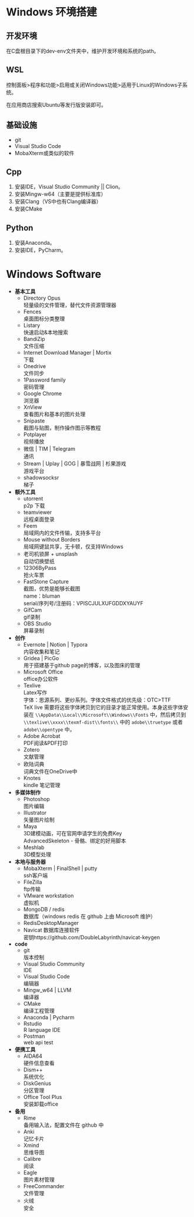 # Windows 环境搭建

## 开发环境

在C盘根目录下的dev-env文件夹中，维护开发环境和系统的path。

## WSL

控制面板>程序和功能>启用或关闭Windows功能>适用于Linux的Windows子系统。

在应用商店搜索Ubuntu等发行版安装即可。

## 基础设施

- git
- Visual Studio Code
- MobaXterm或类似的软件

## Cpp

1. 安装IDE，Visual Studio Community || Clion。
2. 安装Mingw-w64（主要是提供标准库）
3. 安装Clang（VS中也有Clang编译器）
4. 安装CMake

## Python

1. 安装Anaconda。
2. 安装IDE，PyCharm。


# Windows Software

- **基本工具**
    - Directory Opus\
    轻量级的文件管理，替代文件资源管理器
    - Fences\
    桌面图标分类整理
    - Listary\
    快速启动&本地搜索
    - BandiZip\
    文件压缩
    - Internet Download Manager | Mortix\
    下载
    - Onedrive\
    文件同步
    - 1Password family\
    密码管理
    - Google Chrome\
     浏览器
    - XnView\
    查看图片和基本的图片处理
    - Snipaste\
    截图与贴图，制作操作图示等教程
    - Potplayer\
    视频播放
    - 微信 | TIM | Telegram\
    通讯
    - Stream | Uplay | GOG | 暴雪战网 | 杉果游戏 \
    游戏平台
    - shadowsocksr\
    梯子
- **额外工具**
    - utorrent\
    p2p 下载
    - teamviewer\
    远程桌面登录
    - Feem\
    局域网内的文件传输，支持多平台
    - Mouse without Borders\
    局域网键鼠共享，无卡顿，仅支持Windows
    - 老司机锁屏 + unsplash\
    自动切换壁纸
    - 12306ByPass\
    抢火车票
    - FastStone Capture\
    截图，优势是能够长截图\
    name：bluman\
    serial/序列号/注册码：VPISCJULXUFGDDXYAUYF
    - GifCam\
    gif录制
    - OBS Studio\
    屏幕录制
- **创作**
    - Evernote | Notion | Typora\
    内容收集和笔记
    - Gridea | PicGo\
    用于搭建基于github page的博客，以及图床的管理
    - Microsoft Office\
    office办公软件
    - Texlive\
    Latex写作\
    字体：思源系列、更纱系列。字体文件格式的优先级：OTC>TTF\
    TeX live 需要将这些字体拷贝到它的目录才能正常使用。本身这些字体安装在 `\\AppData\\Local\\Microsoft\\Windows\\Fonts` 中，然后拷贝到 `\\texlive\\xxxx\\texmf-dist\\fonts\\` 中的 `adobe\\truetype` 或者 `adobe\\opentype` 中。
    - Adobe Acrobat\
    PDF阅读&PDF打印
    - Zotero\
    文献管理
    - 欧陆词典\
    词典文件在OneDrive中
    - Knotes\
    kindle 笔记管理
- **多媒体制作**
    - Photoshop\
    图片编辑
    - Illustrator\
    矢量图片绘制
    - Maya\
    3D建模动画，可在官网申请学生的免费Key\
    AdvancedSkeleton - 骨骼、绑定的好用脚本
    - Meshlab\
    3D模型处理
- **本地与服务器**
    - MobaXterm | FinalShell | putty\
    ssh客户端
    - FileZilla\
    ftp传输
    - VMware workstation\
    虚拟机
    - MongoDB / redis\
    数据库（windows redis 在 github 上由 Microsoft 维护）
    - RedisDesktopManager
    - Navicat 数据库连接软件\
    密钥https://github.com/DoubleLabyrinth/navicat-keygen
- **code**
    - git\
    版本控制
    - Visual Studio Community\
    IDE
    - Visual Studio Code\
    编辑器
    - Mingw_w64 | LLVM\
    编译器
    - CMake\
    编译工程管理
    - Anaconda | Pycharm
    - Rstudio\
    R language IDE
    - Postman\
    web api test
- **便携工具**
    - AIDA64\
    硬件信息查看
    - Dism++\
    系统优化
    - DiskGenius\
    分区管理
    - Office Tool Plus\
    安装卸载office
- **备用**
    - Rime\
    备用输入法，配置文件在 github 中
    - Anki\
    记忆卡片
    - Xmind\
    思维导图
    - Calibre\
    阅读
    - Eagle\
    图片素材管理
    - FreeCommander\
    文件管理
    - 火绒\
    安全